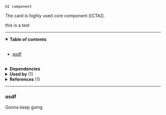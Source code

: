 `UI component`

The card is highly used core component [[CTA]].


this is a test

---

<!-- toc start -->

<details open="true">
  <summary><strong>Table of contents</strong></summary><br />

- [asdf](#asdf)


<br />
</details>

<!-- toc end -->


<details>
  <summary><strong>Dependencies</strong></summary><br />

 - [[Link with icon]]

<br />
</details>


<!-- usedby start -->

<details>
  <summary><strong>Used by</strong> (1)</summary><br />

 - [[CTA]]


<br />
</details>

<!-- usedby end -->

<!-- backlinks start -->

<details>
  <summary><strong>References</strong> (1)</summary><br />


**[[CTA]]** (1)
- <a href="CTA#:~:text=Card">***Card***</a>


<br />
</details>

<!-- backlinks end -->

---

### asdf
Gonna keep going
